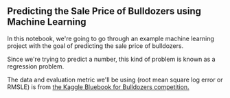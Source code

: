  ## Predicting the Sale Price of Bulldozers using Machine Learning

In this notebook, we're going to go through an example machine learning project with the goal of predicting the sale price of bulldozers.

Since we're trying to predict a number, this kind of problem is known as a regression problem.

The data and evaluation metric we'll be using (root mean square log error or RMSLE) is from [the Kaggle Bluebook for Bulldozers competition.](https://www.kaggle.com/c/bluebook-for-bulldozers/overview)
